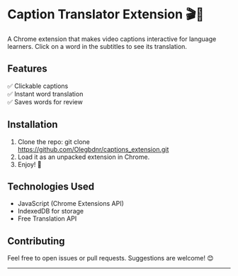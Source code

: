 # Caption Translator Extension 🎬📖

A Chrome extension that makes video captions interactive for language learners. Click on a word in the subtitles to see its translation.

## Features
✅ Clickable captions  
✅ Instant word translation  
✅ Saves words for review  

## Installation
1. Clone the repo:
git clone https://github.com/Olegbdnr/captions_extension.git
2. Load it as an unpacked extension in Chrome.  
3. Enjoy! 🚀

## Technologies Used
- JavaScript (Chrome Extensions API)
- IndexedDB for storage
- Free Translation API

## Contributing
Feel free to open issues or pull requests. Suggestions are welcome! 😊

---